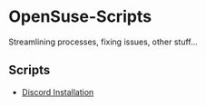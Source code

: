 # OpenSuse-Scripts
Streamlining processes, fixing issues, other stuff...

## Scripts
- [Discord Installation](https://github.com/Kairos-T/OpenSuse-Scripts/tree/main/Discord)